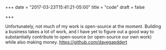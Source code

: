 +++
date = "2017-03-23T15:41:21-05:00"
title = "code"
draft = false

+++

Unfortunately, not much of my work is open-source at the moment. Building a business takes a lot of work, and I have yet
to figure out a good way to substantially contribute to open-source (or open-source our own work) while also making money.
https://github.com/davegaeddert
